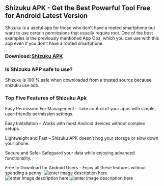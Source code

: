 ## Shizuku APK - Get the Best Powerful Tool Free for Android Latest Version
Shizuku is a useful app for those who don’t have a rooted smartphone but want to use certain permissions that usually require root. One of the best examples is the previously mentioned App Ops, which you can use with this app even if you don’t have a rooted smartphone.
### Download:[Shizuku APK](https://www.apkroute.com/shizuku-apk/)
### **Is Shizuku APP safe to use?**
Shizuku is 100 % safe when downloaded from a trusted source because  shizuku use adb. 
### Top Five Features of Shizuku Apk
Easy Permission For Management – Take control of your apps with simple, user-friendly permission settings.

Easy Installation – Works with most Android devices without complex setups.

Lightweight and Fast – Shizuku APK doesn’t hog your storage or slow down your phone.

Secure and Safe– Safeguard your data while enjoying advanced functionality.

Free to Download for Android Users – Enjoy all these features without spending a penny!
![enter image description here](https://img.utdstc.com/screen/164/461/164461dd12be7f41881c12ec16e6a93113b7112fa391a0a85a81ec1f21bc6ff2:200)
![enter image description here](https://img.utdstc.com/screen/de3/ce8/de3ce81d1b56f2444c6a519d6363e0f8bbb76477b7591c0d2fcd35eb5760d73a:200)
![enter image description here](https://img.utdstc.com/screen/7c6/4db/7c64db229a1670c5c690a7859f99c085c8375ce69f99f1590b2d204e3a57f5d0:200)
